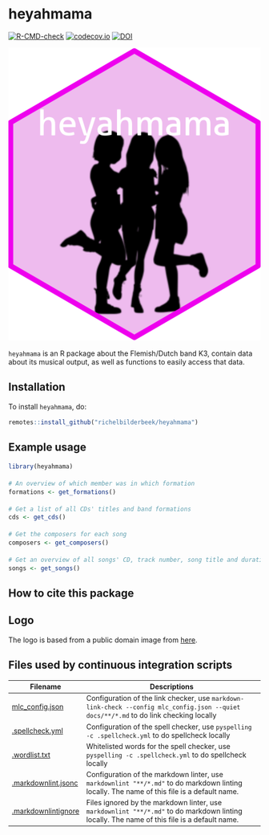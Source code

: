 # heyahmama

<!-- markdownlint-disable MD013 --><!-- Badges cannot be split up over lines, hence will break 80 characters per line -->

[![R-CMD-check](https://github.com/richelbilderbeek/heyahmama/actions/workflows/R-CMD-check.yaml/badge.svg?branch=main)](https://github.com/richelbilderbeek/heyahmama/actions/workflows/R-CMD-check.yaml)
[![codecov.io](https://codecov.io/github/richelbilderbeek/heyahmama/coverage.svg?branch=main)](https://codecov.io/github/richelbilderbeek/heyahmama/branch/main)
[![DOI](https://zenodo.org/badge/908638871.svg)](https://doi.org/10.5281/zenodo.14561968)

<!-- markdownlint-enable MD013 -->

![heyahmama logo](man/figures/logo.png)

`heyahmama` is an R package about the Flemish/Dutch band K3,
contain data about its musical output,
as well as functions to easily access that data.

## Installation

To install `heyahmama`, do:

```r
remotes::install_github("richelbilderbeek/heyahmama")
```

## Example usage

```r
library(heyahmama)

# An overview of which member was in which formation
formations <- get_formations()

# Get a list of all CDs' titles and band formations
cds <- get_cds()

# Get the composers for each song
composers <- get_composers()

# Get an overview of all songs' CD, track number, song title and duration
songs <- get_songs()
```

## How to cite this package

## Logo

The logo is based from a public domain image from
[here](https://svgsilh.com/image/3093393.html).

## Files used by continuous integration scripts

<!-- markdownlint-disable MD013 --><!-- Tables cannot be split up over lines, hence will break 80 characters per line -->

Filename                                  |Descriptions
------------------------------------------|--------------------------------------------------------------------------------------------------------------------------------------
[mlc_config.json](mlc_config.json)        |Configuration of the link checker, use `markdown-link-check --config mlc_config.json --quiet docs/**/*.md` to do link checking locally
[.spellcheck.yml](.spellcheck.yml)        |Configuration of the spell checker, use `pyspelling -c .spellcheck.yml` to do spellcheck locally
[.wordlist.txt](.wordlist.txt)            |Whitelisted words for the spell checker, use `pyspelling -c .spellcheck.yml` to do spellcheck locally
[.markdownlint.jsonc](.markdownlint.jsonc)|Configuration of the markdown linter, use `markdownlint "**/*.md"` to do markdown linting locally. The name of this file is a default name.
[.markdownlintignore](.markdownlintignore)|Files ignored by the markdown linter, use `markdownlint "**/*.md"` to do markdown linting locally. The name of this file is a default name.

<!-- markdownlint-enable MD013 -->
